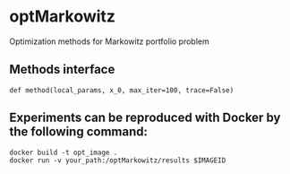 # optMarkowitz
Optimization methods for Markowitz portfolio problem

## Methods interface

```
def method(local_params, x_0, max_iter=100, trace=False)
```

## Experiments can be reproduced with Docker by the following command:

```
docker build -t opt_image .
docker run -v your_path:/optMarkowitz/results $IMAGEID
```
